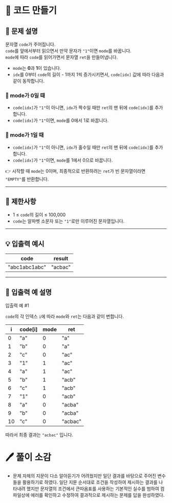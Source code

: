 # 📘 코드 만들기

## 📌 문제 설명
문자열 `code`가 주어집니다.  
`code`를 앞에서부터 읽으면서 만약 문자가 `"1"`이면 `mode`를 바꿉니다.  
`mode`에 따라 `code`를 읽어가면서 문자열 `ret`을 만들어냅니다.

- `mode`는 **0**과 **1**이 있습니다.  
- `idx`를 0부터 `code`의 길이 - 1까지 1씩 증가시키면서, `code[idx]` 값에 따라 다음과 같이 동작합니다.

### 🔹 mode가 0일 때
- `code[idx]`가 `"1"`이 아니면, `idx`가 짝수일 때만 `ret`의 맨 뒤에 `code[idx]`를 추가합니다.  
- `code[idx]`가 `"1"`이면, `mode`를 0에서 1로 바꿉니다.  

### 🔹 mode가 1일 때
- `code[idx]`가 `"1"`이 아니면, `idx`가 홀수일 때만 `ret`의 맨 뒤에 `code[idx]`를 추가합니다.  
- `code[idx]`가 `"1"`이면, `mode`를 1에서 0으로 바꿉니다.  

👉 시작할 때 `mode`는 0이며, 최종적으로 반환하려는 `ret`가 빈 문자열이라면 `"EMPTY"`를 반환합니다.

---

## 📏 제한사항
- 1 ≤ `code`의 길이 ≤ 100,000  
- `code`는 알파벳 소문자 또는 `"1"`로만 이루어진 문자열입니다.  

---

## 💡 입출력 예시

| code         | result  |
|--------------|---------|
| "abc1abc1abc" | "acbac" |

---

## 📝 입출력 예 설명
입출력 예 #1  

`code`의 각 인덱스 `i`에 따라 `mode`와 `ret`는 다음과 같이 변합니다.

| i  | code[i] | mode | ret   |
|----|---------|------|-------|
| 0  | "a"     | 0    | "a"   |
| 1  | "b"     | 0    | "a"   |
| 2  | "c"     | 0    | "ac"  |
| 3  | "1"     | 1    | "ac"  |
| 4  | "a"     | 1    | "ac"  |
| 5  | "b"     | 1    | "acb" |
| 6  | "c"     | 1    | "acb" |
| 7  | "1"     | 0    | "acb" |
| 8  | "a"     | 0    | "acba"|
| 9  | "b"     | 0    | "acba"|
| 10 | "c"     | 0    | "acbac" |

따라서 최종 결과는 `"acbac"` 입니다.

# 🖊️ 풀이 소감

- 문제 자체의 지문이 다소 알아듣기가 어려웠지만 일단 결과를 바탕으로 주어진 변수들을 활용하기로 하였다.
일단 지문 순서대로 조건을 작성하여 제시하는 결과를 나타내려 했지만
문자열의 조건에서 큰따옴표를 사용하는 기본적인 실수를 범하여 컴파일상에 에러를 확인하고 수정하여 결과적으로 제시하는 문제를 답을 완성하였다.
